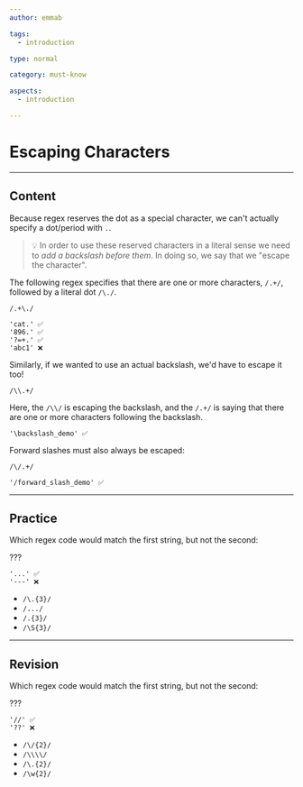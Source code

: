 ```yaml
---
author: emmab

tags:
  - introduction

type: normal

category: must-know

aspects:
  - introduction

---
```


# Escaping Characters

---
## Content

Because regex reserves the dot as a special character, we can't actually specify a dot/period with `.`.

> 💡 In order to use these reserved characters in a literal sense we need to *add a backslash before them*. In doing so, we say that we "escape the character".

The following regex specifies that there are one or more characters, `/.+/`, followed by a literal dot `/\./`.

`/.+\./`

```
'cat.' ✅	
'896.' ✅
'?=+.' ✅
'abc1' ❌
```

Similarly, if we wanted to use an actual backslash, we'd have to escape it too!

`/\\.+/`

Here, the `/\\/` is escaping the backslash, and the `/.+/` is saying that there are one or more characters following the backslash.

```
'\backslash_demo' ✅
```

Forward slashes must also always be escaped:

`/\/.+/`

```
'/forward_slash_demo' ✅
```

---
## Practice

Which regex code would match the first string, but not the second:

???

```
'...' ✅
'---' ❌
```

* `/\.{3}/`
* `/.../`
* `/.{3}/`
* `/\S{3}/`

---
## Revision

Which regex code would match the first string, but not the second:

???

```
'//' ✅
'??' ❌
```

* `/\/{2}/`
* `/\\\\/`
* `/\.{2}/`
* `/\w{2}/`
